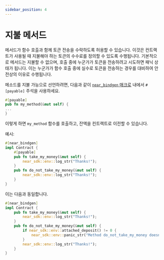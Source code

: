 ```yaml
---
sidebar_position: 4
---
```


# 지불 메서드

메서드가 함수 호출과 함께 토큰 전송을 수락하도록 허용할 수 있습니다. 이것은 컨트랙트가 사용될 때 지불해야 하는 토큰의 수수료를 정의할 수 있도록 수행됩니다. 기본적으로 메서드는 지불할 수 없으며, 호출 중에 누군가가 토큰을 전송하려고 시도하면 패닉 상태가 됩니다. 이는 누군가가 함수 호출 중에 실수로 토큰을 전송하는 경우를 대비하여 안전상의 이유로 수행됩니다.

메소드를 지불 가능으로 선언하려면, 다음과 같이 [`near_bindgen` 매크로](../contract-structure/near-bindgen.md) 내에서 `#[payable]` 주석을 사용하세요.

```rust
#[payable]
pub fn my_method(&mut self) {
...
}
```

이렇게 하면 `my_method` 함수를 호출하고, 잔액을 컨트랙트로 이전할 수 있습니다.

예시:

```rust
#[near_bindgen]
impl Contract {
    #[payable]
    pub fn take_my_money(&mut self) {
        near_sdk::env::log_str("Thanks!");
    }
    pub fn do_not_take_my_money(&mut self) {
        near_sdk::env::log_str("Thanks!");
    }
}
```

이는 다음과 동일합니다.

```rust
#[near_bindgen]
impl Contract {
    pub fn take_my_money(&mut self) {
        near_sdk::env::log_str("Thanks!");
    }
    pub fn do_not_take_my_money(&mut self) {
        if near_sdk::env::attached_deposit() != 0 {
            near_sdk::env::panic_str("Method do_not_take_my_money doesn't accept deposit");
        }
        near_sdk::env::log_str("Thanks!");
    }
}
```
